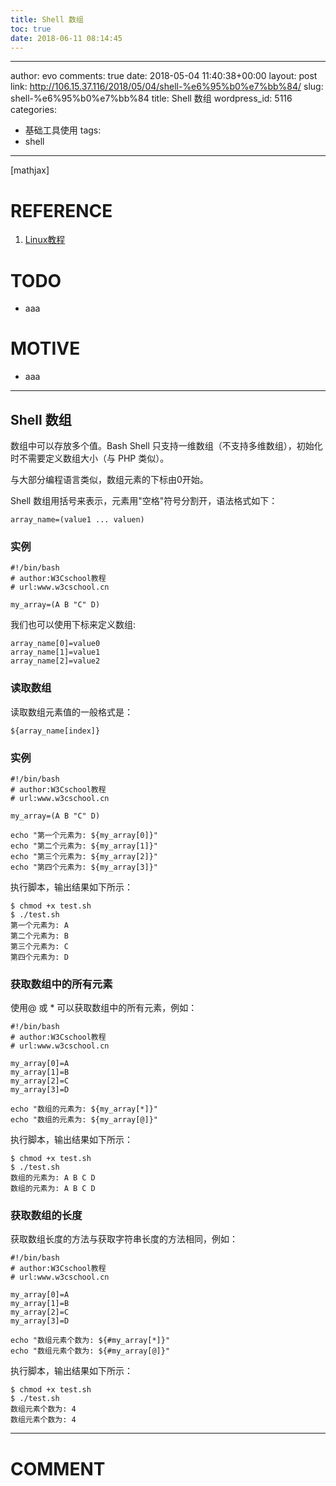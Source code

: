 ```yaml
---
title: Shell 数组
toc: true
date: 2018-06-11 08:14:45
---
```

---
author: evo
comments: true
date: 2018-05-04 11:40:38+00:00
layout: post
link: http://106.15.37.116/2018/05/04/shell-%e6%95%b0%e7%bb%84/
slug: shell-%e6%95%b0%e7%bb%84
title: Shell 数组
wordpress_id: 5116
categories:
- 基础工具使用
tags:
- shell
---

<!-- more -->

[mathjax]


# REFERENCE





 	
  1. [Linux教程](https://www.w3cschool.cn/linux/)




# TODO





 	
  * aaa




# MOTIVE





 	
  * aaa





* * *





## Shell 数组


数组中可以存放多个值。Bash Shell 只支持一维数组（不支持多维数组），初始化时不需要定义数组大小（与 PHP 类似）。

与大部分编程语言类似，数组元素的下标由0开始。

Shell 数组用括号来表示，元素用"空格"符号分割开，语法格式如下：

    
    array_name=(value1 ... valuen)
    




### 实例



    
    #!/bin/bash
    # author:W3Cschool教程
    # url:www.w3cschool.cn
    
    my_array=(A B "C" D)
    


我们也可以使用下标来定义数组:

    
    array_name[0]=value0
    array_name[1]=value1
    array_name[2]=value2
    




### 读取数组


读取数组元素值的一般格式是：

    
    ${array_name[index]}
    




### 实例



    
    #!/bin/bash
    # author:W3Cschool教程
    # url:www.w3cschool.cn
    
    my_array=(A B "C" D)
    
    echo "第一个元素为: ${my_array[0]}"
    echo "第二个元素为: ${my_array[1]}"
    echo "第三个元素为: ${my_array[2]}"
    echo "第四个元素为: ${my_array[3]}"
    


执行脚本，输出结果如下所示：

    
    $ chmod +x test.sh 
    $ ./test.sh
    第一个元素为: A
    第二个元素为: B
    第三个元素为: C
    第四个元素为: D
    




### 获取数组中的所有元素


使用@ 或 * 可以获取数组中的所有元素，例如：

    
    #!/bin/bash
    # author:W3Cschool教程
    # url:www.w3cschool.cn
    
    my_array[0]=A
    my_array[1]=B
    my_array[2]=C
    my_array[3]=D
    
    echo "数组的元素为: ${my_array[*]}"
    echo "数组的元素为: ${my_array[@]}"
    


执行脚本，输出结果如下所示：

    
    $ chmod +x test.sh 
    $ ./test.sh
    数组的元素为: A B C D
    数组的元素为: A B C D




### 获取数组的长度


获取数组长度的方法与获取字符串长度的方法相同，例如：

    
    #!/bin/bash
    # author:W3Cschool教程
    # url:www.w3cschool.cn
    
    my_array[0]=A
    my_array[1]=B
    my_array[2]=C
    my_array[3]=D
    
    echo "数组元素个数为: ${#my_array[*]}"
    echo "数组元素个数为: ${#my_array[@]}"
    


执行脚本，输出结果如下所示：

    
    $ chmod +x test.sh 
    $ ./test.sh
    数组元素个数为: 4
    数组元素个数为: 4
























* * *





# COMMENT



